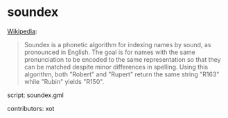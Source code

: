 soundex
=======

[Wikipedia]:

> Soundex is a phonetic algorithm for indexing names by sound, 
> as pronounced in English. The goal is for names with the same 
> pronunciation to be encoded to the same representation so that 
> they can be matched despite minor differences in spelling.
> Using this algorithm, both "Robert" and "Rupert" return the same 
> string "R163" while "Rubin" yields "R150".

[Wikipedia]: http://en.wikipedia.org/wiki/Soundex

script: soundex.gml

contributors: xot
